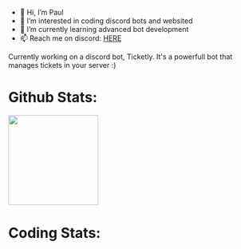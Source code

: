 - 👋 Hi, I’m Paul
- 👀 I’m interested in coding discord bots and websited
- 🌱 I’m currently learning advanced bot development
- 📫 Reach me on discord: [HERE](https://dsc.gg/club)

Currently working on a discord bot, Ticketly. It's a powerfull bot that manages tickets in your server :)

# Github Stats:
<img height="180em" src="https://github-readme-stats.vercel.app/api?username=paul-brtd&show_icons=true&hide_border=true&&count_private=true&include_all_commits=true" />


# Coding Stats:
<!--START_SECTION:waka-->
<!--END_SECTION:waka-->
